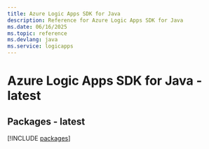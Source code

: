 ```yaml
---
title: Azure Logic Apps SDK for Java
description: Reference for Azure Logic Apps SDK for Java
ms.date: 06/16/2025
ms.topic: reference
ms.devlang: java
ms.service: logicapps
---
```

# Azure Logic Apps SDK for Java - latest
## Packages - latest
[!INCLUDE [packages](logic-apps-index.md)]